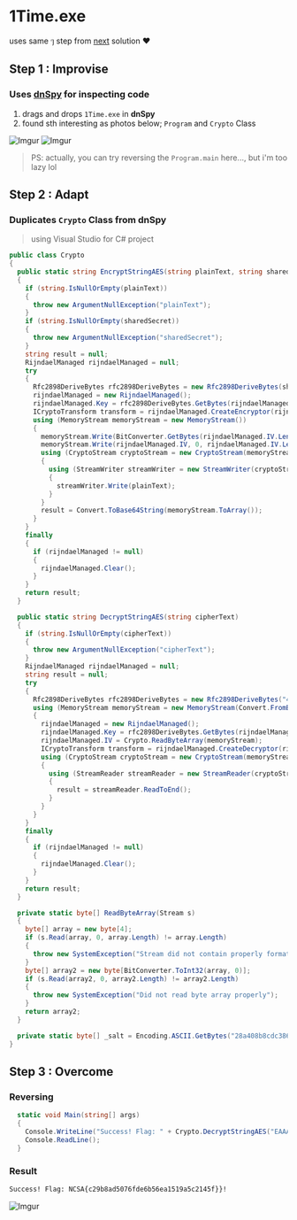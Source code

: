 # 1Time.exe
uses same ๆ step from [next](LoveYouToo.md) solution ❤

## Step 1 : Improvise 
### Uses [dnSpy](https://github.com/dnSpy/dnSpy) for inspecting code
1. drags and drops `1Time.exe` in **dnSpy**
2. found sth interesting as photos below; `Program` and `Crypto` Class

![Imgur](https://imgur.com/jVl9ite.png)
![Imgur](https://imgur.com/OUdBqVe.png)

> PS: actually, you can try reversing the `Program.main` here..., but i'm too lazy lol

## Step 2 : Adapt
### Duplicates `Crypto` Class from dnSpy
> using Visual Studio for C# project
```cs
public class Crypto
{
  public static string EncryptStringAES(string plainText, string sharedSecret)
  {
    if (string.IsNullOrEmpty(plainText))
    {
      throw new ArgumentNullException("plainText");
    }
    if (string.IsNullOrEmpty(sharedSecret))
    {
      throw new ArgumentNullException("sharedSecret");
    }
    string result = null;
    RijndaelManaged rijndaelManaged = null;
    try
    {
      Rfc2898DeriveBytes rfc2898DeriveBytes = new Rfc2898DeriveBytes(sharedSecret, Crypto._salt);
      rijndaelManaged = new RijndaelManaged();
      rijndaelManaged.Key = rfc2898DeriveBytes.GetBytes(rijndaelManaged.KeySize / 8);
      ICryptoTransform transform = rijndaelManaged.CreateEncryptor(rijndaelManaged.Key, rijndaelManaged.IV);
      using (MemoryStream memoryStream = new MemoryStream())
      {
        memoryStream.Write(BitConverter.GetBytes(rijndaelManaged.IV.Length), 0, 4);
        memoryStream.Write(rijndaelManaged.IV, 0, rijndaelManaged.IV.Length);
        using (CryptoStream cryptoStream = new CryptoStream(memoryStream, transform, CryptoStreamMode.Write))
        {
          using (StreamWriter streamWriter = new StreamWriter(cryptoStream))
          {
            streamWriter.Write(plainText);
          }
        }
        result = Convert.ToBase64String(memoryStream.ToArray());
      }
    }
    finally
    {
      if (rijndaelManaged != null)
      {
        rijndaelManaged.Clear();
      }
    }
    return result;
  }

  public static string DecryptStringAES(string cipherText)
  {
    if (string.IsNullOrEmpty(cipherText))
    {
      throw new ArgumentNullException("cipherText");
    }
    RijndaelManaged rijndaelManaged = null;
    string result = null;
    try
    {
      Rfc2898DeriveBytes rfc2898DeriveBytes = new Rfc2898DeriveBytes("4c 69 54 74 31 65 44 40 67", Crypto._salt);
      using (MemoryStream memoryStream = new MemoryStream(Convert.FromBase64String(cipherText)))
      {
        rijndaelManaged = new RijndaelManaged();
        rijndaelManaged.Key = rfc2898DeriveBytes.GetBytes(rijndaelManaged.KeySize / 8);
        rijndaelManaged.IV = Crypto.ReadByteArray(memoryStream);
        ICryptoTransform transform = rijndaelManaged.CreateDecryptor(rijndaelManaged.Key, rijndaelManaged.IV);
        using (CryptoStream cryptoStream = new CryptoStream(memoryStream, transform, CryptoStreamMode.Read))
        {
          using (StreamReader streamReader = new StreamReader(cryptoStream))
          {
            result = streamReader.ReadToEnd();
          }
        }
      }
    }
    finally
    {
      if (rijndaelManaged != null)
      {
        rijndaelManaged.Clear();
      }
    }
    return result;
  }

  private static byte[] ReadByteArray(Stream s)
  {
    byte[] array = new byte[4];
    if (s.Read(array, 0, array.Length) != array.Length)
    {
      throw new SystemException("Stream did not contain properly formatted byte array");
    }
    byte[] array2 = new byte[BitConverter.ToInt32(array, 0)];
    if (s.Read(array2, 0, array2.Length) != array2.Length)
    {
      throw new SystemException("Did not read byte array properly");
    }
    return array2;
  }

  private static byte[] _salt = Encoding.ASCII.GetBytes("28a408b8cdc386749bfb345975fb76bb");
}
``` 

## Step 3 : Overcome
### Reversing
```cs
  static void Main(string[] args)
  {
    Console.WriteLine("Success! Flag: " + Crypto.DecryptStringAES("EAAAAJA/nSl4G+Bk/dKAHebLp8xicPH2HRuZthGOXVe5P46HEYd3h2f8MTXHUy4jkrCsDp6PRPK0+mah3E1Z7VPtMQc=") + "!");
    Console.ReadLine();
  }
```
### Result
```cmd
Success! Flag: NCSA{c29b8ad5076fde6b56ea1519a5c2145f}}!
```

![Imgur](https://i.imgur.com/77otpco.jpeg)
